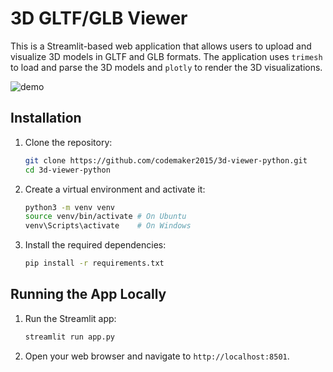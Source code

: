 # 3D GLTF/GLB Viewer

This is a Streamlit-based web application that allows users to upload and visualize 3D models in GLTF and GLB formats. The application uses `trimesh` to load and parse the 3D models and `plotly` to render the 3D visualizations.

![demo](demo/demo.gif)

## Installation

1. Clone the repository:
    ```bash
    git clone https://github.com/codemaker2015/3d-viewer-python.git
    cd 3d-viewer-python
    ```

2. Create a virtual environment and activate it:
    ```bash
    python3 -m venv venv
    source venv/bin/activate # On Ubuntu
    venv\Scripts\activate    # On Windows
    ```

3. Install the required dependencies:
    ```bash
    pip install -r requirements.txt
    ```

## Running the App Locally

1. Run the Streamlit app:
    ```bash
    streamlit run app.py
    ```

2. Open your web browser and navigate to `http://localhost:8501`.
